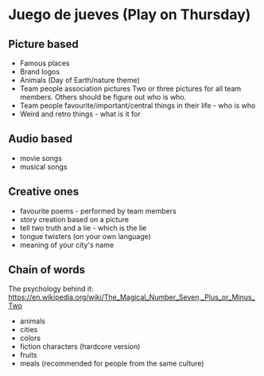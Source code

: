 # Juego de jueves (Play on Thursday)

## Picture based

* Famous places
* Brand logos
* Animals (Day of Earth/nature theme)
* Team people association pictures
  Two or three pictures for all team members. Others should be figure out who is who.
* Team people favourite/important/central things in their life - who is who
* Weird and retro things - what is it for

## Audio based

* movie songs
* musical songs

## Creative ones

* favourite poems - performed by team members
* story creation based on a picture
* tell two truth and a lie - which is the lie
* tongue twisters (on your own language)
* meaning of your city's name

## Chain of words

The psychology behind it: <https://en.wikipedia.org/wiki/The_Magical_Number_Seven,_Plus_or_Minus_Two>

* animals
* cities
* colors
* fiction characters (hardcore version)
* fruits
* meals (recommended for people from the same culture)
